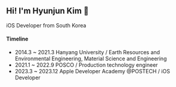 ## Hi! I'm Hyunjun Kim 👋

iOS Developer from South Korea

#### Timeline

- 2014.3 ~ 2021.3 Hanyang University / Earth Resources and Environmental Engineering, Material Science and Engineering
- 2021.1 ~ 2022.9 POSCO / Production technology engineer
- 2023.3 ~ 2023.12 Apple Developer Academy @POSTECH / iOS Developer
